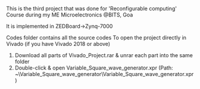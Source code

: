This is the third project that was done for 'Reconfigurable computing' Course during my ME Microelectronics @BITS, Goa

It is implemented in ZEDBoard->Zynq-7000

Codes folder contains all the source codes
To open the project directly in Vivado (if you have Vivado 2018 or above)
1) Download all parts of Vivado_Project.rar & unrar each part into the same folder 
2) Double-click & open Variable_Square_wave_generator.xpr  (Path: ~\Variable_Square_wave_generator\Variable_Square_wave_generator.xpr)
